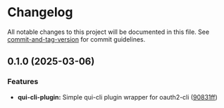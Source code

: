# Changelog

All notable changes to this project will be documented in this file. See [commit-and-tag-version](https://github.com/absolute-version/commit-and-tag-version) for commit guidelines.

## 0.1.0 (2025-03-06)


### Features

* **qui-cli-plugin:** Simple qui-cli plugin wrapper for oauth2-cli ([90831ff](https://github.com/battis/oauth2-cli/commit/90831ff603274de103be1d8e167473a41bf99904))
